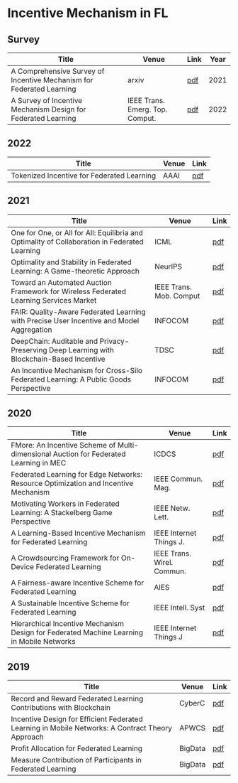 # Incentive Mechanism in FL

## Survey
| Title                                                        | Venue      | Link                                        | Year
| ------------------------------------------------------------ | ---------- |---------------------------------------------|-----------|
 | A Comprehensive Survey of Incentive Mechanism for Federated Learning | arxiv | [pdf](https://arxiv.org/pdf/2106.15406.pdf) | 2021 |
 | A Survey of Incentive Mechanism Design for Federated Learning | IEEE Trans. Emerg. Top. Comput.|  [pdf](https://ieeexplore.ieee.org/document/9369019) | 2022 |

## 2022
| Title                                                        | Venue      | Link                                        |
| ------------------------------------------------------------ | ---------- |---------------------------------------------|
 | Tokenized Incentive for Federated Learning| AAAI | [pdf](https://federated-learning.org/fl-aaai-2022/Papers/FL-AAAI-22_paper_14.pdf) |


## 2021
| Title                                                        | Venue      | Link                                        |
| ------------------------------------------------------------ | ---------- |---------------------------------------------|
|One for One, or All for All: Equilibria and Optimality of Collaboration in Federated Learning | ICML | [pdf](http://proceedings.mlr.press/v139/blum21a/blum21a.pdf)|
|Optimality and Stability in Federated Learning: A Game-theoretic Approach|NeurIPS|[pdf](https://papers.neurips.cc/paper/2021/file/09a5e2a11bea20817477e0b1dfe2cc21-Paper.pdf)|
|Toward an Automated Auction Framework for Wireless Federated Learning Services Market|IEEE Trans. Mob. Comput|[pdf](https://arxiv.org/pdf/1912.06370.pdf)|
|FAIR: Quality-Aware Federated Learning with Precise User Incentive and Model Aggregation|INFOCOM|[pdf](https://www.cs.sjtu.edu.cn/~yichao/assets/publications/infocom21_deng.pdf)|
|DeepChain: Auditable and Privacy-Preserving Deep Learning with Blockchain-Based Incentive|TDSC|[pdf](https://eprint.iacr.org/2018/679.pdf)|
|An Incentive Mechanism for Cross-Silo Federated Learning: A Public Goods Perspective| INFOCOM | [pdf](https://people.ece.ubc.ca/vincentw/C/TW-INFOCOM-2021.pdf)|

## 2020
| Title                                                        | Venue      | Link                                        |
| ------------------------------------------------------------ | ---------- |---------------------------------------------|
|FMore: An Incentive Scheme of Multi-dimensional Auction for Federated Learning in MEC|ICDCS|[pdf](https://arxiv.org/pdf/2002.09699.pdf)|
|Federated Learning for Edge Networks: Resource Optimization and Incentive Mechanism |IEEE Commun. Mag.|[pdf](https://arxiv.org/pdf/1911.05642.pdf)|
|Motivating Workers in Federated Learning: A Stackelberg Game Perspective|IEEE Netw. Lett.|[pdf](https://arxiv.org/pdf/1908.03092.pdf)|
|A Learning-Based Incentive Mechanism for Federated Learning |IEEE Internet Things J.|[pdf](http://web-ext.u-aizu.ac.jp/~pengli/files/fl_incentive_iot.pdf)|
|A Crowdsourcing Framework for On-Device Federated Learning|IEEE Trans. Wirel. Commun.|[pdf](https://arxiv.org/pdf/1911.01046.pdf)|
|A Fairness-aware Incentive Scheme for Federated Learning|AIES |[pdf](https://dl.acm.org/doi/10.1145/3375627.3375840)|
|A Sustainable Incentive Scheme for Federated Learning| IEEE Intell. Syst|[pdf](https://ieeexplore.ieee.org/document/9069185)|
|Hierarchical Incentive Mechanism Design for Federated Machine Learning in Mobile Networks|IEEE Internet Things J|[pdf](https://ieeexplore.ieee.org/abstract/document/9057543)|


## 2019 
| Title                                                        | Venue      | Link                                        |
| ------------------------------------------------------------ | ---------- |---------------------------------------------|
|Record and Reward Federated Learning Contributions with Blockchain|CyberC|[pdf](https://mblocklab.com/RecordandReward.pdf)|
|Incentive Design for Efficient Federated Learning in Mobile Networks: A Contract Theory Approach |APWCS|[pdf](https://arxiv.org/pdf/1905.07479.pdf)|
|Profit Allocation for Federated Learning|BigData|[pdf](https://hufudb.com/static/paper/2019/BigData2019_Profit%20Allocation%20for%20Federated%20Learning.pdf)|
|Measure Contribution of Participants in Federated Learning|BigData|[pdf](https://arxiv.org/pdf/1909.08525.pdf)|